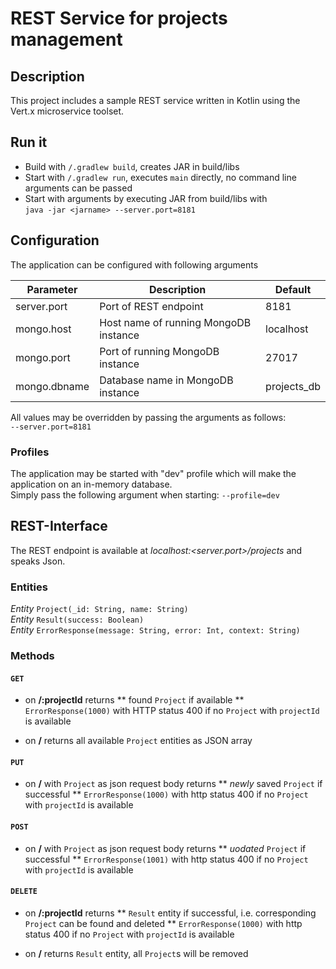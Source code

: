 ﻿# REST Service for projects management


## Description

This project includes a sample REST service written in Kotlin using the Vert.x microservice toolset.

## Run it

- Build with    `/.gradlew build`, creates JAR in build/libs
- Start with  `/.gradlew run`, executes `main` directly, no command line arguments can be passed
- Start with arguments by executing JAR from build/libs  with <br>
`java -jar <jarname> --server.port=8181`

## Configuration

The application can be configured with following arguments

|    Parameter        | Description | Default| 
| -------------------    | ------------------------------    |----------|
| server.port|Port of REST endpoint|8181|
| mongo.host|Host name of running MongoDB instance|localhost|
| mongo.port|Port of running MongoDB instance|27017|
| mongo.dbname|Database name in MongoDB instance|projects_db|    


All values may be overridden by passing the arguments as follows: <br>
`--server.port=8181`


### Profiles

The application may be started with "dev" profile which will make the application on an in-memory database. <br>
Simply pass the following argument when starting: `--profile=dev`


## REST-Interface

The REST endpoint is available at *localhost:<server.port>/projects* and speaks Json.

### Entities

*Entity* ``Project(_id: String, name: String)`` <br>
*Entity* ``Result(success: Boolean)`` <br>
*Entity* ``ErrorResponse(message: String, error: Int, context: String)``

### Methods

#### `GET`

* on **/:projectId** returns
** found ``Project`` if available
** ``ErrorResponse(1000)`` with HTTP status 400 if no ``Project`` with ``projectId`` is available

* on **/** returns all available ``Project`` entities as JSON array

#### `PUT`

* on **/** with ``Project`` as json request body returns
** *newly* saved ``Project`` if successful
** ``ErrorResponse(1000)`` with http status 400 if no ``Project`` with ``projectId`` is available

#### `POST`

* on **/** with ``Project`` as json request body returns
** *uodated* ``Project`` if successful
** ``ErrorResponse(1001)`` with http status 400 if no ``Project`` with ``projectId`` is available

#### `DELETE`

* on **/:projectId** returns
** ``Result`` entity if successful, i.e. corresponding `Project` can be found and deleted
** ``ErrorResponse(1000)`` with http status 400 if no ``Project`` with ``projectId`` is available

* on **/** returns ``Result`` entity, all `Project`s will be removed
